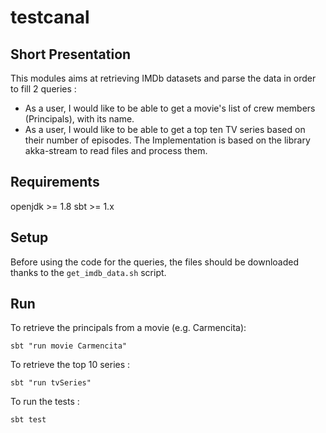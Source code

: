 # testcanal

## Short Presentation
This modules aims at retrieving IMDb datasets and parse the data in order to fill 2 queries :
 - As a user, I would like to be able to get a movie's list of crew members (Principals), with its name.
 - As a user, I would like to be able to get a top  ten TV series based on their number of episodes.
The Implementation is based on the library akka-stream to read files and process them.

## Requirements
openjdk >= 1.8
sbt >= 1.x

## Setup
Before using the code for the queries, the files should be downloaded thanks to the `get_imdb_data.sh` script.

## Run
To retrieve the principals from a movie (e.g. Carmencita):

`sbt "run movie Carmencita"`

To retrieve the top 10 series :

`sbt "run tvSeries"`

To run the tests :

`sbt test`

